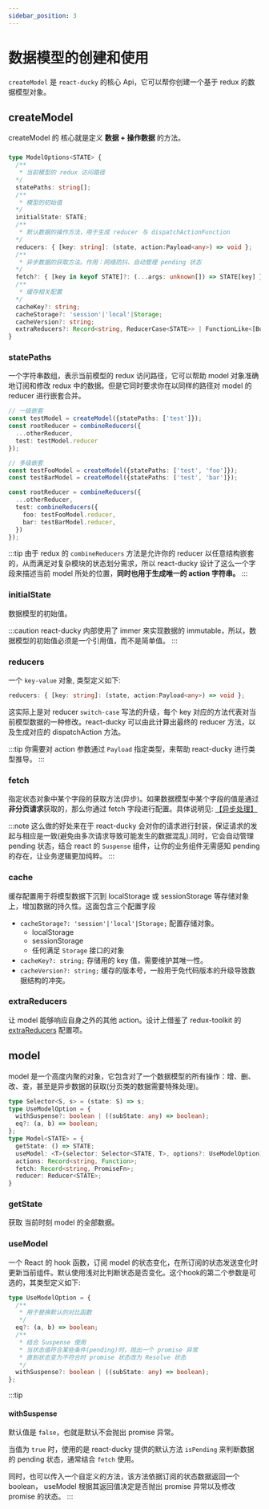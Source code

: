 ```yaml
---
sidebar_position: 3
---
```


# 数据模型的创建和使用

`createModel` 是 `react-ducky` 的核心 Api，它可以帮你创建一个基于 redux 的数据模型对象。

## createModel
createModel 的 核心就是定义 **数据 + 操作数据** 的方法。
### 
```ts title="ModelOptions" {6-13}
type ModelOptions<STATE> {
  /**
   * 当前模型的 redux 访问路径
  */
  statePaths: string[];
  /**
   * 模型的初始值
  */
  initialState: STATE;
  /**
   * 默认数据的操作方法，用于生成 reducer 与 dispatchActionFunction
  */
  reducers: { [key: string]: (state, action:Payload<any>) => void };
  /**
   * 异步数据的获取方法。作用：网络防抖、自动管理 pending 状态
  */
  fetch?: { [key in keyof STATE]?: (...args: unknown[]) => STATE[key] };
  /**
   * 缓存相关配置
  */
  cacheKey?: string;
  cacheStorage?: 'session'|'local'|Storage;
  cacheVersion?: string;
  extraReducers?: Record<string, ReducerCase<STATE>> | FunctionLike<[Builder<STATE>], void>;
}
```
### statePaths

一个字符串数组，表示当前模型的 redux 访问路径，它可以帮助 model 对象准确地订阅和修改 redux 中的数据。但是它同时要求你在以同样的路径对 model 的 reducer 进行嵌套合并。

```ts
// 一级嵌套
const testModel = createModel({statePaths: ['test']});
const rootReducer = combineReducers({
  ...otherReducer,
  test: testModel.reducer
});

// 多级嵌套
const testFooModel = createModel({statePaths: ['test', 'foo']});
const testBarModel = createModel({statePaths: ['test', 'bar']});

const rootReducer = combineReducers({
  ...otherReducer,
  test: combineReducers({
    foo: testFooModel.reducer,
    bar: testBarModel.reducer,
  })
});
```
:::tip
由于 redux 的 `combineReducers` 方法是允许你的 reducer 以任意结构嵌套的，从而满足对复杂模块的状态划分需求，所以 react-ducky 设计了这么一个字段来描述当前 model 所处的位置，**同时也用于生成唯一的 action 字符串。**
:::

### initialState
数据模型的初始值。

:::caution
react-ducky 内部使用了 immer 来实现数据的 immutable，所以，数据模型的初始值必须是一个引用值，而不是简单值。
:::

### reducers
一个 `key-value` 对象, 类型定义如下:
```ts
reducers: { [key: string]: (state, action:Payload<any>) => void };
```
这实际上是对 reducer `switch-case` 写法的升级，每个 key 对应的方法代表对当前模型数据的一种修改。react-ducky 可以由此计算出最终的 reducer 方法，以及生成对应的 dispatchAction 方法。 

:::tip
你需要对 action 参数通过 `Payload` 指定类型，来帮助 react-ducky 进行类型推导。
:::

### fetch
指定状态对象中某个字段的获取方法(异步)。如果数据模型中某个字段的值是通过**非分页请求**获取的，那么你通过 fetch 字段进行配置。具体说明见: [【异步处理】](./async)

:::note
这么做的好处来在于 react-ducky 会对你的请求进行封装，保证请求的发起与相应是一致(避免由多次请求导致可能发生的数据混乱).同时，它会自动管理 pending 状态，结合 react 的 `Suspense` 组件，让你的业务组件无需感知 pending 的存在，让业务逻辑更加纯粹。
:::

### cache

缓存配置用于将模型数据下沉到 localStorage 或 sessionStorage 等存储对象上，增加数据的持久性。这面包含三个配置字段
- `cacheStorage?: 'session'|'local'|Storage;` 配置存储对象。
  - localStorage
  - sessionStorage
  - 任何满足 `Storage`  接口的对象
- `cacheKey?: string;`  存储用的 key 值，需要维护其唯一性。
- `cacheVersion?: string;` 缓存的版本号，一般用于免代码版本的升级导致数据结构的冲突。

### extraReducers

让 model 能够响应自身之外的其他 action。设计上借鉴了 redux-toolkit 的 [extraReducers](https://redux-toolkit.js.org/api/createSlice#extrareducers) 配置项。


## model

model 是一个高度内聚的对象，它包含对了一个数据模型的所有操作：增、删、改、查，甚至是异步数据的获取(分页类的数据需要特殊处理)。

```ts
type Selector<S, s> = (state: S) => s;
type UseModelOption = {
  withSuspense?: boolean | ((subState: any) => boolean);
  eq?: (a, b) => boolean;
};
type Model<STATE> = {
  getState: () => STATE;
  useModel: <T>(selector: Selector<STATE, T>, options?: UseModelOption) => T;
  actions: Record<string, Function>;
  fetch: Record<string, PromiseFn>;
  reducer: Reducer<STATE>;
}
```
### getState
获取 当前时刻 model 的全部数据。

### useModel
一个 React 的 hook 函数，订阅 model 的状态变化，在所订阅的状态发送变化时更新当前组件。默认使用浅对比判断状态是否变化。这个hook的第二个参数是可选的，其类型定义如下:
```ts
type UseModelOption = {
  /**
   * 用于替换默认的对比函数
   */
  eq?: (a, b) => boolean;
  /**
   * 结合 Suspense 使用
   * 当状态值符合某些条件(pending)时，抛出一个 promise 异常
   * 直到状态变为不符合时 promise 状态改为 Resolve 状态
   */
  withSuspense?: boolean | ((subState: any) => boolean);
};
```
:::tip
#### withSuspense
默认值是 `false`，也就是默认不会抛出 promise 异常。

当值为 `true` 时，使用的是 react-ducky 提供的默认方法 `isPending` 来判断数据的 pending 状态，通常结合 `fetch`  使用。

同时，也可以传入一个自定义的方法，该方法依据订阅的状态数据返回一个 boolean， useModel 根据其返回值决定是否抛出 promise 异常以及修改 promise 的状态。
:::

